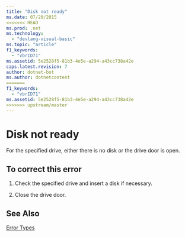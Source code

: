 ```yaml
---
title: "Disk not ready"
ms.date: 07/20/2015
<<<<<<< HEAD
ms.prod: .net
ms.technology: 
  - "devlang-visual-basic"
ms.topic: "article"
f1_keywords: 
  - "vbrID71"
ms.assetid: 5e2528f5-81b3-4e5e-a294-a43cc738a42e
caps.latest.revision: 7
author: dotnet-bot
ms.author: dotnetcontent
=======
f1_keywords: 
  - "vbrID71"
ms.assetid: 5e2528f5-81b3-4e5e-a294-a43cc738a42e
>>>>>>> upstream/master
---
```

# Disk not ready
For the specified drive, either there is no disk or the drive door is open.  
  
## To correct this error  
  
1.  Check the specified drive and insert a disk if necessary.  
  
2.  Close the drive door.  
  
## See Also  
 [Error Types](../../visual-basic/programming-guide/language-features/error-types.md)
